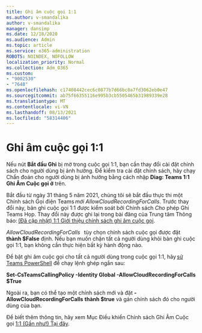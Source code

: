 ```yaml
---
title: Ghi âm cuộc gọi 1:1
ms.author: v-smandalika
author: v-smandalika
manager: dansimp
ms.date: 12/18/2020
ms.audience: Admin
ms.topic: article
ms.service: o365-administration
ROBOTS: NOINDEX, NOFOLLOW
localization_priority: Normal
ms.collection: Adm_O365
ms.custom:
- "9002530"
- "7648"
ms.openlocfilehash: c17408442cec6c0877b7d66bc8a7fd3062eb0e47
ms.sourcegitcommit: ab75f66355116e995b3cb5505465b31989339e28
ms.translationtype: MT
ms.contentlocale: vi-VN
ms.lasthandoff: 08/13/2021
ms.locfileid: "58314406"
---
```

# <a name="11-call-recording"></a>Ghi âm cuộc gọi 1:1

Nếu nút **Bắt đầu Ghi** bị mờ trong cuộc gọi 1:1, bạn cần thay đổi cài đặt chính sách cho người dùng bị ảnh hưởng. Để kiểm tra cài đặt chính sách, hãy chạy Chẩn đoán cho người dùng bị ảnh hưởng bằng cách nhập **Diag: Teams 1:1 Ghi Âm Cuộc gọi ở** trên.     

Bắt đầu từ ngày 31 tháng 5 năm 2021, chúng tôi sẽ bắt đầu thực thi một Chính sách Gọi điện Teams *mới AllowCloudRecordingForCalls*. Trước thay đổi này, bản ghi cuộc gọi 1:1 được kiểm soát bởi Chính sách *Cho* phép Ghi Teams Họp. Thay đổi này được ghi lại trong bài đăng của Trung tâm Thông báo: [(Đã cập nhật) 1:1 Giới thiệu chính sách ghi âm cuộc gọi](https://portal.microsoft.com/Adminportal/Home?ref=MessageCenter/:/messages/MC238796).  

*AllowCloudRecordingForCalls*   tùy chọn chính sách cuộc gọi được đặt **thành $False** định. Nếu bạn muốn chặn tất cả người dùng khỏi bản ghi cuộc gọi 1:1, bạn không cần thực hiện bất kỳ hành động nào.  

Để bật ghi âm cuộc gọi cho tất cả người dùng trong cuộc gọi 1:1, hãy [sử Teams PowerShell](https://docs.microsoft.com/microsoftteams/teams-powershell-install) để chạy lệnh ghép ngắn sau: 

**Set-CsTeamsCallingPolicy -Identity Global -AllowCloudRecordingForCalls $True** 

Ngoài ra, bạn có thể tạo một chính sách mới và đặt **-AllowCloudRecordingForCalls** **thành $true** và gán chính sách đó cho người dùng của bạn. 

Để biết thêm thông tin, hãy xem Mục Điều khiển Chính sách Ghi Âm Cuộc gọi [1:1 (Gần như!) Tại đây](https://techcommunity.microsoft.com/t5/microsoft-teams-support/1-1-call-recording-policy-controls-are-almost-here/ba-p/2217668).
